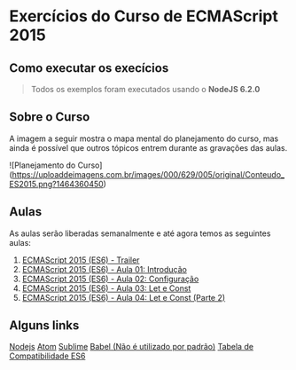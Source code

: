 # Exercícios do Curso de ECMAScript 2015

## Como executar os execícios

> Todos os exemplos foram executados usando o **NodeJS 6.2.0**

## Sobre o Curso
A imagem a seguir mostra o mapa mental do planejamento do curso, mas ainda é possível que outros tópicos entrem durante as gravações das aulas.

![Planejamento do Curso]
(https://uploaddeimagens.com.br/images/000/629/005/original/Conteudo_ES2015.png?1464360450)

## Aulas

As aulas serão liberadas semanalmente e até agora temos as seguintes aulas:

1. [ECMAScript 2015 (ES6) - Trailer](https://www.youtube.com/watch?v=vcoMWWVZS7c)
2. [ECMAScript 2015 (ES6) - Aula 01: Introdução](https://www.youtube.com/watch?v=oAxiXsCXbhU)
3. [ECMAScript 2015 (ES6) - Aula 02: Configuração](https://www.youtube.com/watch?v=0xQj4-6uado)
4. [ECMAScript 2015 (ES6) - Aula 03: Let e Const](https://www.youtube.com/watch?v=noJ2G56b7rs)
5. [ECMAScript 2015 (ES6) - Aula 04: Let e Const (Parte 2)](https://www.youtube.com/watch?v=ewbkvH3cGaw)

## Alguns links

[Nodejs](https://nodejs.org)
[Atom](https://atom.io/)
[Sublime](https://www.sublimetext.com/)
[Babel (Não é utilizado por padrão)](https://babeljs.io/)
[Tabela de Compatibilidade ES6](https://kangax.github.io/compat-table/es6/)